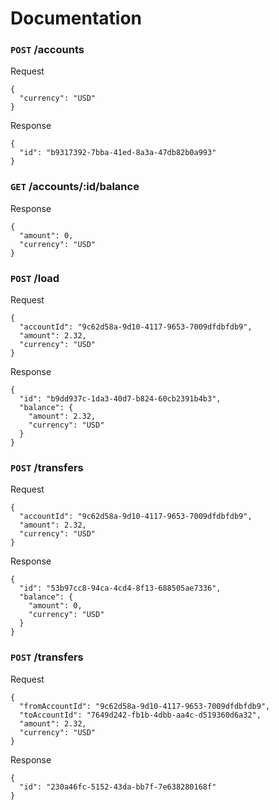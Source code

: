 # Documentation

### `POST` /accounts

Request

```
{
  "currency": "USD"
}
```

Response

```
{
  "id": "b9317392-7bba-41ed-8a3a-47db82b0a993"
}
```

### `GET` /accounts/:id/balance

Response

```
{
  "amount": 0,
  "currency": "USD"
}
```

### `POST` /load

Request

```
{
  "accountId": "9c62d58a-9d10-4117-9653-7009dfdbfdb9",
  "amount": 2.32,
  "currency": "USD"
}
```

Response

```
{
  "id": "b9dd937c-1da3-40d7-b824-60cb2391b4b3",
  "balance": {
    "amount": 2.32,
    "currency": "USD"
  }
}
```

### `POST` /transfers

Request

```
{
  "accountId": "9c62d58a-9d10-4117-9653-7009dfdbfdb9",
  "amount": 2.32,
  "currency": "USD"
}
```

Response

```
{
  "id": "53b97cc8-94ca-4cd4-8f13-688505ae7336",
  "balance": {
    "amount": 0,
    "currency": "USD"
  }
}
```

### `POST` /transfers

Request

```
{
  "fromAccountId": "9c62d58a-9d10-4117-9653-7009dfdbfdb9",
  "toAccountId": "7649d242-fb1b-4dbb-aa4c-d519360d6a32",
  "amount": 2.32,
  "currency": "USD"
}
```

Response

```
{
  "id": "230a46fc-5152-43da-bb7f-7e638280168f"
}
```


